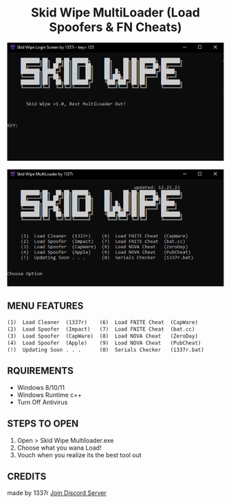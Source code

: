 <h1 align="center">
   Skid Wipe MultiLoader (Load Spoofers & FN Cheats) 
</h1>
<p align= "center">
   <kbd>
   <img  src=1.png
   </kbd><br><br>
   <img  src=2.png
</p>

## MENU FEATURES

    (1)  Load Cleaner  (1337r)    (6)  Load FNITE Cheat  (CapWare)  
    (2)  Load Spoofer  (Impact)   (7)  Load FNITE Cheat  (bat.cc)   
    (3)  Load Spoofer  (CapWare)  (8)  Load NOVA Cheat   (ZeroDay)  
    (4)  Load Spoofer  (Apple)    (9)  Load NOVA Cheat   (PubCheat)
    (!)  Updating Soon . . .      (0)  Serials Checker   (1337r.bat)

## RQUIREMENTS

- Windows 8/10/11
- Windows Runtime c++
- Turn Off Antivirus

## STEPS TO OPEN 

1. Open > Skid Wipe Multiloader.exe
2. Choose what you wana Load!
3. Vouch when you realize its the best tool out

## CREDITS
made by 1337r
[Join Discord Server](https://discord.gg/5xEg3GXD)
